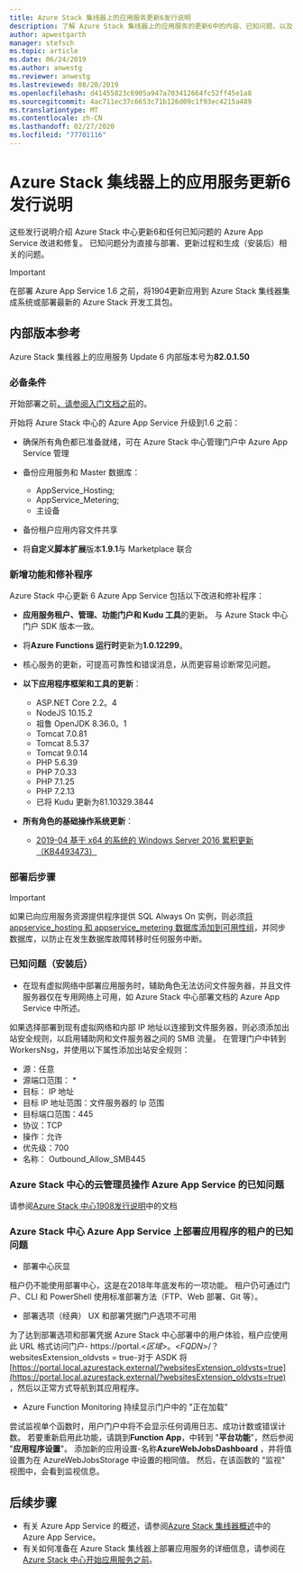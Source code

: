 ```yaml
---
title: Azure Stack 集线器上的应用服务更新6发行说明
description: 了解 Azure Stack 集线器上的应用服务的更新6中的内容、已知问题，以及下载更新的位置。
author: apwestgarth
manager: stefsch
ms.topic: article
ms.date: 06/24/2019
ms.author: anwestg
ms.reviewer: anwestg
ms.lastreviewed: 08/20/2019
ms.openlocfilehash: d41455823c6905a947a703412664fc52ff45e1a8
ms.sourcegitcommit: 4ac711ec37c6653c71b126d09c1f93ec4215a489
ms.translationtype: MT
ms.contentlocale: zh-CN
ms.lasthandoff: 02/27/2020
ms.locfileid: "77701116"
---
```

# <a name="app-service-on-azure-stack-hub-update-6-release-notes"></a>Azure Stack 集线器上的应用服务更新6发行说明

这些发行说明介绍 Azure Stack 中心更新6和任何已知问题的 Azure App Service 改进和修复。 已知问题分为直接与部署、更新过程和生成（安装后）相关的问题。

> [!IMPORTANT]
> 在部署 Azure App Service 1.6 之前，将1904更新应用到 Azure Stack 集线器集成系统或部署最新的 Azure Stack 开发工具包。


## <a name="build-reference"></a>内部版本参考

Azure Stack 集线器上的应用服务 Update 6 内部版本号为**82.0.1.50**

### <a name="prerequisites"></a>必备条件

开始部署之前[，请参阅入门文档之前](azure-stack-app-service-before-you-get-started.md)的。

开始将 Azure Stack 中心的 Azure App Service 升级到1.6 之前：

- 确保所有角色都已准备就绪，可在 Azure Stack 中心管理门户中 Azure App Service 管理

- 备份应用服务和 Master 数据库：
  - AppService_Hosting;
  - AppService_Metering;
  - 主设备

- 备份租户应用内容文件共享

- 将**自定义脚本扩展**版本**1.9.1**与 Marketplace 联合

### <a name="new-features-and-fixes"></a>新增功能和修补程序

Azure Stack 中心更新 6 Azure App Service 包括以下改进和修补程序：

- **应用服务租户、管理、功能门户和 Kudu 工具**的更新。 与 Azure Stack 中心门户 SDK 版本一致。

- 将**Azure Functions 运行时**更新为**1.0.12299**。

- 核心服务的更新，可提高可靠性和错误消息，从而更容易诊断常见问题。

- **以下应用程序框架和工具的更新**：
  - ASP.NET Core 2.2。4
  - NodeJS 10.15.2
  - 祖鲁 OpenJDK 8.36.0。1
  - Tomcat 7.0.81
  - Tomcat 8.5.37
  - Tomcat 9.0.14
  - PHP 5.6.39
  - PHP 7.0.33
  - PHP 7.1.25
  - PHP 7.2.13
  - 已将 Kudu 更新为81.10329.3844

- **所有角色的基础操作系统更新**：
  - [2019-04 基于 x64 的系统的 Windows Server 2016 累积更新（KB4493473）](https://support.microsoft.com/help/4493473/windows-10-update-kb4493473)

### <a name="post-deployment-steps"></a>部署后步骤

> [!IMPORTANT]
> 如果已向应用服务资源提供程序提供 SQL Always On 实例，则必须[将 appservice_hosting 和 appservice_metering 数据库添加到可用性组](https://docs.microsoft.com/sql/database-engine/availability-groups/windows/availability-group-add-a-database)，并同步数据库，以防止在发生数据库故障转移时任何服务中断。

### <a name="known-issues-post-installation"></a>已知问题（安装后）

- 在现有虚拟网络中部署应用服务时，辅助角色无法访问文件服务器，并且文件服务器仅在专用网络上可用，如 Azure Stack 中心部署文档的 Azure App Service 中所述。

如果选择部署到现有虚拟网络和内部 IP 地址以连接到文件服务器，则必须添加出站安全规则，以启用辅助网和文件服务器之间的 SMB 流量。 在管理门户中转到 WorkersNsg，并使用以下属性添加出站安全规则：
 * 源：任意
 * 源端口范围： *
 * 目标： IP 地址
 * 目标 IP 地址范围：文件服务器的 Ip 范围
 * 目标端口范围：445
 * 协议：TCP
 * 操作：允许
 * 优先级：700
 * 名称： Outbound_Allow_SMB445

### <a name="known-issues-for-cloud-admins-operating-azure-app-service-on-azure-stack-hub"></a>Azure Stack 中心的云管理员操作 Azure App Service 的已知问题

请参阅[Azure Stack 中心1908发行说明](/azure-stack/operator/release-notes?view=azs-1908)中的文档

### <a name="known-issues-for-tenants-deploying-applications-on-azure-app-service-on-azure-stack-hub"></a>Azure Stack 中心 Azure App Service 上部署应用程序的租户的已知问题

- 部署中心灰显

租户仍不能使用部署中心，这是在2018年年底发布的一项功能。  租户仍可通过门户、CLI 和 PowerShell 使用标准部署方法（FTP、Web 部署、Git 等）。

- 部署选项（经典） UX 和部署凭据门户选项不可用

为了达到部署选项和部署凭据 Azure Stack 中心部署中的用户体验，租户应使用此 URL 格式访问门户- https://portal.&lt;*区域*&gt;。&lt;*FQDN*&gt;/？ websitesExtension_oldvsts = true-对于 ASDK 将[https://portal.local.azurestack.external/?websitesExtension_oldvsts=true](https://portal.local.azurestack.external/?websitesExtension_oldvsts=true) ，然后以正常方式导航到其应用程序。

- Azure Function Monitoring 持续显示门户中的 "正在加载"

尝试监视单个函数时，用户门户中将不会显示任何调用日志、成功计数或错误计数。  若要重新启用此功能，请跳到**Function App**，中转到 "**平台功能**"，然后参阅 "**应用程序设置**"。  添加新的应用设置-名称**AzureWebJobsDashboard** ，并将值设置为在 AzureWebJobsStorage 中设置的相同值。  然后，在该函数的 "监视" 视图中，会看到监视信息。

## <a name="next-steps"></a>后续步骤

- 有关 Azure App Service 的概述，请参阅[Azure Stack 集线器概述](azure-stack-app-service-overview.md)中的 Azure App Service。
- 有关如何准备在 Azure Stack 集线器上部署应用服务的详细信息，请参阅在[Azure Stack 中心开始应用服务之前](azure-stack-app-service-before-you-get-started.md)。
